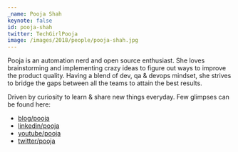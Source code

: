 ```yaml
---
_name: Pooja Shah
keynote: false
id: pooja-shah
twitter: TechGirlPooja
image: /images/2018/people/pooja-shah.jpg
---
```


Pooja is an automation nerd and open source enthusiast. 
She loves brainstorming and implementing crazy ideas to figure out ways to improve the product quality. 
Having a blend of dev, qa & devops mindset, she strives to bridge the gaps between all the teams to attain the best results.

Driven by curiosity to learn & share new things everyday. Few glimpses can be found here:

 * [blog/pooja](http://p00j4.github.io/)
 * [linkedin/pooja](https://www.linkedin.com/in/qagirl)
 * [youtube/pooja](https://www.youtube.com/channel/UCuTeHYWpoP5OWP5UtkdEV-Q/playlists) 
 * [twitter/pooja](https://twitter.com/TechGirlPooja)